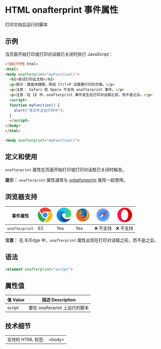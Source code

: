 HTML onafterprint 事件属性
===

打印文档后运行的脚本

## 示例

当页面开始打印或打印对话框已关闭时执行 JavaScript：

```html idoc:preview:iframe
<!DOCTYPE html>
<html>
<body onafterprint="myFunction()">
  <h2>尝试打印此文档</h2>
  <p>提示：键盘快捷键，例如 Ctrl+P 设置要打印的页面。</p>
  <p>注意： Safari 和 Opera 不支持 onafterprint 事件。</p>
  <p>注意：在 IE 中，onafterprint 事件发生在打印对话框之前，而不是之后。</p>
  <script>
  function myFunction() {
    alert("该文件正在打印中");
  }
  </script>
</body>
</html>
```

```html
<body onafterprint="myFunction()">
```

## 定义和使用

`onafterprint` 属性在页面开始打印或打印对话框已关闭时触发。

**提示：** `onafterprint` 属性通常与 [onbeforeprint](./onbeforeprint.md) 属性一起使用。

## 浏览器支持

| 事件属性 | ![chrome][1] | ![edge][2] | ![firefox][3] | ![safari][4] | ![opera][5] |
| --- | --- | --- | --- | --- | --- |
| `onafterprint` | 63 | Yes | Yes | ❌ 不支持 | ❌ 不支持 |
<!--rehype:style=width: 100%; display: inline-table;-->

**注意：** 在 IE/Edge 中，`onafterprint` 属性出现在打印对话框之前，而不是之后。

## 语法

```html
<element onafterprint="script">
```

## 属性值

| 值 Value | 描述 Description |
| --- | --- |
| *script* | 要在 onafterprint 上运行的脚本 |
<!--rehype:style=width: 100%; display: inline-table;-->

## 技术细节

|   |   |
| ---- | ---- |
| 支持的 HTML 标签: | \<body> |
<!--rehype:style=width: 100%; display: inline-table;-->



[1]: ../assets/chrome.svg
[2]: ../assets/edge.svg
[3]: ../assets/firefox.svg
[4]: ../assets/safari.svg
[5]: ../assets/opera.svg
